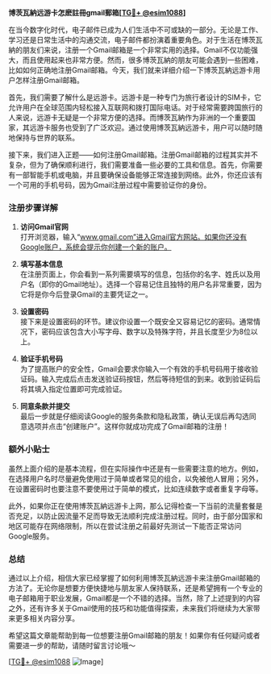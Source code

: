 **博茨瓦納远游卡怎麽註冊gmail郵箱[[TG💪+ @esim1088](https://t.me/s/esim1088)]**

在当今数字化时代，电子邮件已成为人们生活中不可或缺的一部分。无论是工作、学习还是日常生活中的沟通交流，电子邮件都扮演着重要角色。对于生活在博茨瓦納的朋友们来说，注册一个Gmail邮箱是一个非常实用的选择。Gmail不仅功能强大，而且使用起来也非常方便。然而，很多博茨瓦納的朋友可能会遇到一些困难，比如如何正确地注册Gmail邮箱。今天，我们就来详细介绍一下博茨瓦納远游卡用户怎样注册Gmail邮箱。

首先，我们需要了解什么是远游卡。远游卡是一种专门为旅行者设计的SIM卡，它允许用户在全球范围内轻松接入互联网和拨打国际电话。对于经常需要跨国旅行的人来说，远游卡无疑是一个非常方便的选择。而博茨瓦納作为非洲的一个重要国家，其远游卡服务也受到了广泛欢迎。通过使用博茨瓦納远游卡，用户可以随时随地保持与世界的联系。

接下来，我们进入正题——如何注册Gmail邮箱。注册Gmail邮箱的过程其实并不复杂，但为了确保顺利进行，我们需要准备一些必要的工具和信息。首先，你需要有一部智能手机或电脑，并且要确保设备能够正常连接到网络。此外，你还应该有一个可用的手机号码，因为Gmail注册过程中需要验证你的身份。

### 注册步骤详解

1. **访问Gmail官网**  
   打开浏览器，输入“www.gmail.com”进入Gmail官方网站。如果你还没有Google账户，系统会提示你创建一个新的账户。

2. **填写基本信息**  
   在注册页面上，你会看到一系列需要填写的信息，包括你的名字、姓氏以及用户名（即你的Gmail地址）。选择一个容易记住且独特的用户名非常重要，因为它将是你今后登录Gmail的主要凭证之一。

3. **设置密码**  
   接下来是设置密码的环节。建议你设置一个既安全又容易记忆的密码。通常情况下，密码应该包含大小写字母、数字以及特殊字符，并且长度至少为8位以上。

4. **验证手机号码**  
   为了提高账户的安全性，Gmail会要求你输入一个有效的手机号码用于接收验证码。输入完成后点击发送验证码按钮，然后等待短信的到来。收到验证码后将其填入指定位置即可完成验证。

5. **同意条款并提交**  
   最后一步就是仔细阅读Google的服务条款和隐私政策，确认无误后再勾选同意选项并点击“创建账户”。这样你就成功完成了Gmail邮箱的注册！

### 额外小贴士

虽然上面介绍的是基本流程，但在实际操作中还是有一些需要注意的地方。例如，在选择用户名时尽量避免使用过于简单或者常见的组合，以免被他人冒用；另外，在设置密码时也要注意不要使用过于简单的模式，比如连续数字或者重复字母等。

此外，如果你正在使用博茨瓦納远游卡上网，那么记得检查一下当前的流量套餐是否充足，以防止因流量不足而导致无法顺利完成注册过程。同时，由于部分国家和地区可能存在网络限制，所以在尝试注册之前最好先测试一下能否正常访问Google服务。

### 总结

通过以上介绍，相信大家已经掌握了如何利用博茨瓦納远游卡来注册Gmail邮箱的方法了。无论你是想要方便快捷地与朋友家人保持联系，还是希望拥有一个专业的电子邮箱用于职业发展，Gmail都是一个不错的选择。当然，除了上述提到的内容之外，还有许多关于Gmail使用的技巧和功能值得探索，未来我们将继续为大家带来更多相关内容分享。

希望这篇文章能帮助到每一位想要注册Gmail邮箱的朋友！如果你有任何疑问或者需要进一步的帮助，请随时留言讨论哦～  

[[TG💪+ @esim1088](https://t.me/s/esim1088) ![Image](https://i.postimg.cc/4NQfJmqS/Snipaste-2025-05-13-00-14-12.png)]
